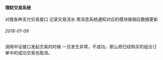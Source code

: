 #### 理财交易系统
 对接各种支付交易接口
 记录交易流水
 用消息系统通知对应的模块做相应数据更新

###### 2018-01-09
 调用中证接口发起交易的时候 一旦发生异常，不成功，那么把已经购买的组合订单中的成功交易也取消。
 